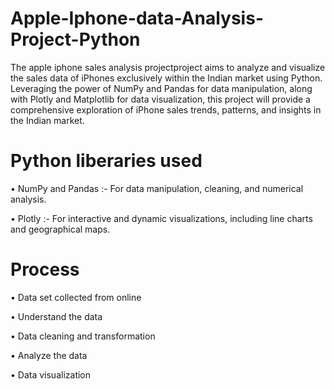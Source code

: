 # Apple-Iphone-data-Analysis-Project-Python

The apple iphone sales analysis projectproject aims to analyze and visualize the sales data of iPhones exclusively within the Indian market using Python. Leveraging the power of NumPy and Pandas for data manipulation, along with Plotly and Matplotlib for data visualization, this project will provide a comprehensive exploration of iPhone sales trends, patterns, and insights in the Indian market.

# Python liberaries used

•	NumPy and Pandas :- For data manipulation, cleaning, and numerical analysis.

•	Plotly :- For interactive and dynamic visualizations, including line charts and geographical maps.


# Process

•	Data set collected from online

•	Understand the data

•	Data cleaning and transformation

•	Analyze the data

•	Data visualization









